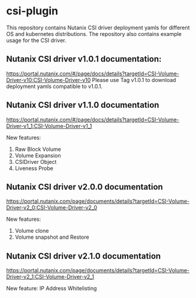 # csi-plugin

This repository contains  Nutanix CSI driver deployment yamls for different OS
and kubernetes distributions. The repository also contains example usage for
the CSI driver.
 
## Nutanix CSI driver v1.0.1 documentation:
https://portal.nutanix.com/#/page/docs/details?targetId=CSI-Volume-Driver-v10:CSI-Volume-Driver-v10
Please use Tag v1.0.1 to download deployment yamls compatible to v1.0.1. 

## Nutanix CSI driver v1.1.0 documentation
https://portal.nutanix.com/#/page/docs/details?targetId=CSI-Volume-Driver-v1_1:CSI-Volume-Driver-v1_1

New features:
1. Raw Block Volume
2. Volume Expansion
3. CSIDriver Object
4. Liveness Probe

## Nutanix CSI driver v2.0.0 documentation
https://portal.nutanix.com/page/documents/details?targetId=CSI-Volume-Driver-v2_0:CSI-Volume-Driver-v2_0

New features:
1. Volume clone
2. Volume snapshot and Restore

## Nutanix CSI driver v2.1.0 documentation
https://portal.nutanix.com/page/documents/details?targetId=CSI-Volume-Driver-v2_1:CSI-Volume-Driver-v2_1

New feature:
IP Address Whitelisting
